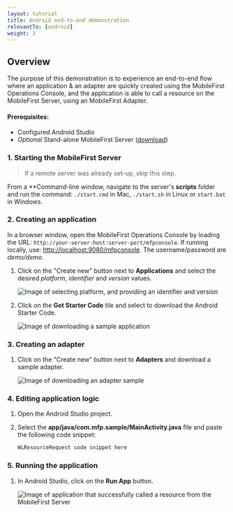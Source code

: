 ```yaml
---
layout: tutorial
title: Android end-to-end demonstration
relevantTo: [android]
weight: 3
---
```

## Overview
The purpose of this demonstration is to experience an end-to-end flow where an application &amp; an adapter are quickly created using the MobileFirst Operations Console, and the application is able to call a resource on the MobileFirst Server, using an MobileFirst Adapter.

#### Prerequisites:

* Configured Android Studio
* *Optional* Stand-alone MobileFirst Server ([download]({{site.baseurl}}/downloads))

### 1. Starting the MobileFirst Server

> If a remote server was already set-up, skip this step.

From a **Command-line window, navigate to the server's **scripts** folder and run the command: <code>./start.cmd</code> in Mac, <code>./start.sh</code> in Linux or <code>start.bat</code> in Windows.

### 2. Creating an application

In a browser window, open the MobileFirst Operations Console by loading the URL: <code>http://your-server-host:server-port/mfpconsole</code>. If running locally, use: [http://localhost:9080/mfpconsole](http://localhost:9080/mfpconsole). The username/password are *demo/demo*.
 
1. Click on the "Create new" button next to **Applications** and select the desired *platform*, *identifier* and *version* values.

    ![Image of selecting platform, and providing an identifier and version](create-an-application.png)
 
2. Click on the **Get Starter Code** tile and select to download the Android Starter Code.

    ![Image of downloading a sample application](download-sample-application.png)

### 3. Creating an adapter

1. Click on the "Create new" button next to **Adapters** and download a sample adapter.

    ![Image of downloading an adapter sample](create-an-adapter.png)

### 4. Editing application logic

1. Open the Android Studio project.

2. Select the **app/java/com.mfp.sample/MainActivity.java** file and paste the following code snippet:

    ```java
    WLResourceRequest code snippet here
    ```

### 5. Running the application

1. In Android Studio, click on the **Run App** button.

    ![Image of application that successfully called a resource from the MobileFirst Server ]()
